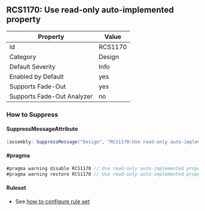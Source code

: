 ## RCS1170: Use read\-only auto\-implemented property

Property | Value
--- | --- 
Id | RCS1170
Category | Design
Default Severity | Info
Enabled by Default | yes
Supports Fade-Out | yes
Supports Fade-Out Analyzer | no

### How to Suppress

#### SuppressMessageAttribute

```csharp
[assembly: SuppressMessage("Design", "RCS1170:Use read-only auto-implemented property.", Justification = "<Pending>")]
```

#### \#pragma

```csharp
#pragma warning disable RCS1170 // Use read-only auto-implemented property.
#pragma warning restore RCS1170 // Use read-only auto-implemented property.
```

#### Ruleset

* See [how to configure rule set](../HowToConfigureAnalyzers.md)
